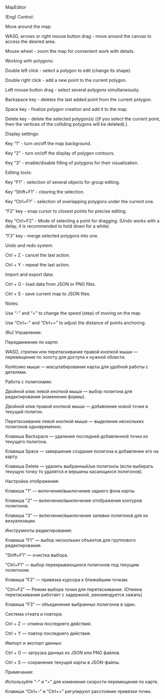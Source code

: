 MapEditor

(Eng)
Control:

Move around the map:

WASD, arrows or right mouse button drag - move around the canvas to access the desired area.

Mouse wheel - zoom the map for convenient work with details.

Working with polygons:

Double left click - select a polygon to edit (change its shape).

Double right click - add a new point to the current polygon.

Left mouse button drag - select several polygons simultaneously.

Backspace key - deletes the last added point from the current polygon.

Space key - finalize polygon creation and add it to the map.

Delete key - delete the selected polygon(s) ((if you select the current point, then the vertices of the colliding polygons will be deleted).).

Display settings:

Key “1” - turn on/off the map background.

Key “2” - turn on/off the display of polygon contours.

Key “3” - enable/disable filling of polygons for their visualization.

Editing tools:

Key “F1” - selection of several objects for group editing.

Key “Shift+F1” - clearing the selection.

Key “Ctrl+F1” - selection of overlapping polygons under the current one.

"F2” key - snap cursor to closest points for precise editing.

Key “Ctrl+F2” - Mode of selecting a point for dragging. (Undo works with a delay, it is recommended to hold down for a while)

"F3” key - merge selected polygons into one.

Undo and redo system:

Ctrl + Z - cancel the last action.

Ctrl + Y - repeat the last action.

Import and export data:

Ctrl + O - load data from JSON or PNG files.

Ctrl + S - save current map to JSON files.

Notes:

Use “-” and “=” to change the speed (step) of moving on the map.

Use “Ctrl+-” and “Ctrl+=” to adjust the distance of points anchoring.


(Ru)
Управление:

Передвижение по карте:

WASD, стрелки или перетаскивание правой кнопкой мыши — перемещение по холсту для доступа к нужной области.

Колёсико мыши — масштабирование карты для удобной работы с деталями.

Работа с полигонами:

Двойной клик левой кнопкой мыши — выбор полигона для редактирования (изменение формы).

Двойной клик правой кнопкой мыши — добавление новой точки в текущий полигон.

Перетаскивание левой кнопкой мыши — выделение нескольких полигонов одновременно.

Клавиша Backspace — удаление последней добавленной точки из текущего полигона.

Клавиша Space — завершение создания полигона и добавление его на карту.

Клавиша Delete — удалить выбранный/ые полигон/ы (если выбирать текущую точку то удалятся и вершины касающихся полигонов).

Настройка отображения:

Клавиша "1" — включение/выключение заднего фона карты.

Клавиша "2" — включение/выключение отображения контуров полигонов.

Клавиша "3" — включение/выключение заливки полигонов для их визуализации.

Инструменты редактирования:

Клавиша "F1" — выбор нескольких объектов для группового редактирования.

"Shift+F1" — очистка выбора.

"Ctrl+F1" — выбор перекрывающихся полигонов под текущим полигоном.

Клавиша "F2" — привязка курсора к ближайшим точкам.

"Ctrl+F2" — Режим выбора точки для перетаскивания. (Отмена перетаскивания работает с задержкой, рекомендуется зажать)

Клавиша "F3" — объединение выбранных полигонов в один.

Система отката и повтора:

Ctrl + Z — отмена последнего действия.

Ctrl + Y — повтор последнего действия.

Импорт и экспорт данных:

Ctrl + O — загрузка данных из JSON или PNG файлов.

Ctrl + S — сохранение текущей карты в JSON-файлы.

Примечания:

Используйте "-" и "=" для изменения скорости перемещения по карте.

Клавиши “Ctrl+-” и “Ctrl+=” регулируют расстояние привязки точек.
